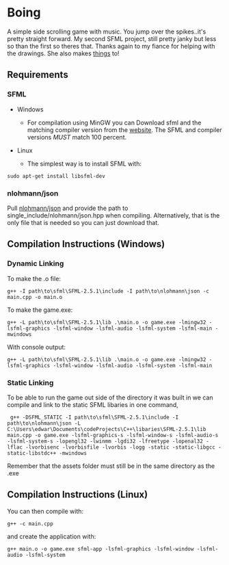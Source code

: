 # Boing

A simple side scrolling game with music. You jump over the spikes..it's pretty straight forward.
My second SFML project, still pretty janky but less so than the first so theres that. Thanks again to my
fiance for helping with the drawings. She also makes [things](https://github.com/LucyRTCodes) to!

## Requirements

### SFML

* Windows
  - For compilation using MinGW you can Download sfml and the matching compiler version
  from the [website](https://www.sfml-dev.org/download/sfml/2.5.1/). The SFML and compiler versions _MUST_
  match 100 percent.

* Linux
  - The simplest way is to install SFML with:

```
sudo apt-get install libsfml-dev
```

### nlohmann/json

Pull [nlohmann/json](https://github.com/nlohmann/json) and provide the path
to single_include/nlohmann/json.hpp when compiling. Alternatively, that is the only file
that is needed so you can just download that.

## Compilation Instructions (Windows)

### Dynamic Linking

To make the .o file:

```
g++ -I path\to\sfml\SFML-2.5.1\include -I path\to\nlohmann\json -c main.cpp -o main.o
```

To make the game.exe:

```
g++ -L path\to\sfml\SFML-2.5.1\lib .\main.o -o game.exe -lmingw32 -lsfml-graphics -lsfml-window -lsfml-audio -lsfml-system -lsfml-main -mwindows
```

With console output:

```
g++ -L path\to\sfml\SFML-2.5.1\lib .\main.o -o game.exe -lmingw32 -lsfml-graphics -lsfml-window -lsfml-audio -lsfml-system -lsfml-main
```

### Static Linking

To be able to run the game out side of the directory it was built in we can compile and link to 
the static SFML libaries in one command,

```
 g++ -DSFML_STATIC -I path\to\sfml\SFML-2.5.1\include -I path\to\nlohmann\json -L C:\Users\edwar\Documents\codeProjects\C++\libaries\SFML-2.5.1\lib main.cpp -o game.exe -lsfml-graphics-s -lsfml-window-s -lsfml-audio-s -lsfml-system-s -lopengl32 -lwinmm -lgdi32 -lfreetype -lopenal32 -lflac -lvorbisenc -lvorbisfile -lvorbis -logg -static -static-libgcc -static-libstdc++ -mwindows
```
Remember that the assets folder must still be in the same directory as the .exe

## Compilation Instructions (Linux)

You can then compile with:

```
g++ -c main.cpp
```

and create the application with:

```
g++ main.o -o game.exe sfml-app -lsfml-graphics -lsfml-window -lsfml-audio -lsfml-system
```
